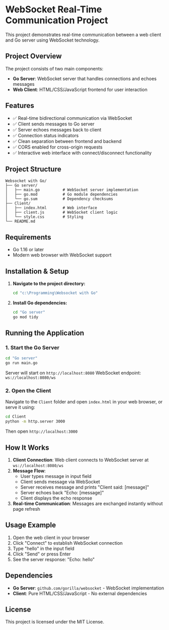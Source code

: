 # WebSocket Real-Time Communication Project

This project demonstrates real-time communication between a web client and Go server using WebSocket technology.

## Project Overview

The project consists of two main components:
- **Go Server**: WebSocket server that handles connections and echoes messages
- **Web Client**: HTML/CSS/JavaScript frontend for user interaction

## Features

- ✅ Real-time bidirectional communication via WebSocket
- ✅ Client sends messages to Go server
- ✅ Server echoes messages back to client
- ✅ Connection status indicators
- ✅ Clean separation between frontend and backend
- ✅ CORS enabled for cross-origin requests
- ✅ Interactive web interface with connect/disconnect functionality

## Project Structure

```
Websocket with Go/
├── Go server/
│   ├── main.go          # WebSocket server implementation
│   ├── go.mod           # Go module dependencies
│   └── go.sum           # Dependency checksums
├── Client/
│   ├── index.html       # Web interface
│   ├── client.js        # WebSocket client logic
│   └── style.css        # Styling
└── README.md
```

## Requirements

- Go 1.16 or later
- Modern web browser with WebSocket support

## Installation & Setup

1. **Navigate to the project directory:**
   ```bash
   cd "c:\Programming\Websocket with Go"
   ```

2. **Install Go dependencies:**
   ```bash
   cd "Go server"
   go mod tidy
   ```

## Running the Application

### 1. Start the Go Server
```bash
cd "Go server"
go run main.go
```
Server will start on `http://localhost:8080`
WebSocket endpoint: `ws://localhost:8080/ws`

### 2. Open the Client
Navigate to the `Client` folder and open `index.html` in your web browser, or serve it using:
```bash
cd Client
python -m http.server 3000
```
Then open `http://localhost:3000`

## How It Works

1. **Client Connection**: Web client connects to WebSocket server at `ws://localhost:8080/ws`
2. **Message Flow**: 
   - User types message in input field
   - Client sends message via WebSocket
   - Server receives message and prints "Client said: [message]"
   - Server echoes back "Echo: [message]"
   - Client displays the echo response
3. **Real-time Communication**: Messages are exchanged instantly without page refresh

## Usage Example

1. Open the web client in your browser
2. Click "Connect" to establish WebSocket connection
3. Type "hello" in the input field
4. Click "Send" or press Enter
5. See the server response: "Echo: hello"

## Dependencies

- **Go Server**: `github.com/gorilla/websocket` - WebSocket implementation
- **Client**: Pure HTML/CSS/JavaScript - No external dependencies

## License

This project is licensed under the MIT License.
